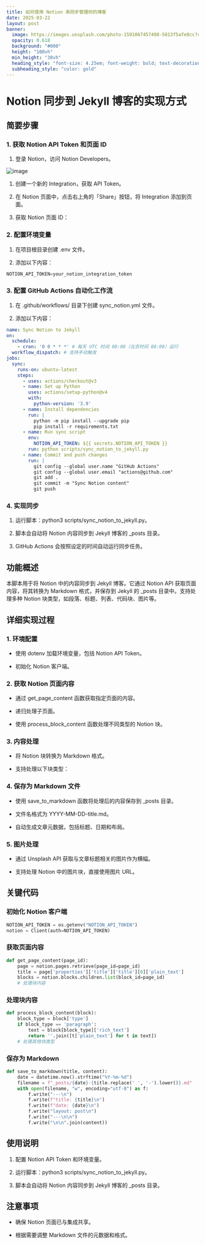 ```yaml
---
title: 如何使用 Notion 来同步管理你的博客
date: 2025-03-22
layout: post
banner:
  image: https://images.unsplash.com/photo-1591067457498-5013f5afe0cc?crop=entropy&cs=tinysrgb&fit=max&fm=jpg&ixid=M3w2OTIwMzJ8MHwxfHJhbmRvbXx8fHx8fHx8fDE3NDI2Mzg3ODd8&ixlib=rb-4.0.3&q=80&w=1080
  opacity: 0.618
  background: "#000"
  height: "100vh"
  min_height: "38vh"
  heading_style: "font-size: 4.25em; font-weight: bold; text-decoration: underline"
  subheading_style: "color: gold"
---
```


# Notion 同步到 Jekyll 博客的实现方式

## 简要步骤

### 1. 获取 Notion API Token 和页面 ID

1. 登录 Notion，访问 Notion Developers。

![image](https://prod-files-secure.s3.us-west-2.amazonaws.com/a7a0cc5a-89b9-4cda-8686-1fba0ca52f40/d19c1afe-dea5-4312-9333-786b0ba83054/image.png?X-Amz-Algorithm=AWS4-HMAC-SHA256&X-Amz-Content-Sha256=UNSIGNED-PAYLOAD&X-Amz-Credential=ASIAZI2LB466XOJB5NZB%2F20250322%2Fus-west-2%2Fs3%2Faws4_request&X-Amz-Date=20250322T101947Z&X-Amz-Expires=3600&X-Amz-Security-Token=IQoJb3JpZ2luX2VjEGEaCXVzLXdlc3QtMiJHMEUCIQDNsz%2FUue1Ra8BtLXjJxzPhTc5eyVSZNa8G74kBpuQeowIgZ8764oiU9CkyLi6Ulg0HjpouF12KDIe6Neat8FgJ0N4qiAQIuv%2F%2F%2F%2F%2F%2F%2F%2F%2F%2FARAAGgw2Mzc0MjMxODM4MDUiDKSilF%2FAe4gfNOFnhCrcA8aQ07aLZXkkrrTVafEk%2FhAUny2X0FNg6WbSvXRNTbHwNHq%2BJXBT%2BJNcKgx255kmEDRFPSPE2Y6vQiAxyk3kfCmOIJn%2BcLmnp6How2yT1uJZmYRySC2OyaoB5Nm3%2FolPA9IN2iFR%2FlJRwiiGoUL1YGRkpV%2BVtIUi%2BCd9GNbTCLio%2FNQW4c8b8aaDWr2aYPr%2Bpdp1qtKgqwZslFZJ0Zkx%2F0kd3vSLVuyTZ6WaMe0jAClg8RUeAIuFhxduCcZbFDwE5upbcAAvIc1w8qEbAL2a3ZXTE2SknXivHvtHKk44bKjgbqyD%2BBEmLBOgjGw1kp%2BsLw2U8h1IKEnTLdoFsJZtRsJtdo%2BJph27TV9miwU7nNzDZ0EPzYB%2F1WMsvTP7YMj3flvPkMldShKW7z6O0k1fjiUqXYyUVWuDo9JHbJ7gV4pc4YEkQvHtm0M%2FID3OR3XiUofQVXGlyG9NhJHCiwygeYa0tiDPoqd1FOjEumTgEOb9U3x4%2F%2FJiatqq8zU%2FRky3o3eYtVR%2F7b9F0nWu1W9TWp0SsyQNf4as0XBoTxC9z1fUa4%2FxwHOXKbIfH2RNHo0GhtxiQZtXx3BXkzo6ZPXSmdfLdLladFUmMuAgbg6Uht%2F556VTWxZMU6PbbiJoMLfr%2Bb4GOqUB9N8b1r%2BFYk%2BzPsVkKDLzfleHsLfvMSXLVEx%2BdewjSvyBRhr3O8puyV%2FbmkCXf8LfPN4SxOv8%2FoqMqMABcLizhWKBai1XQ%2F9fLJ0Xq5l01x%2FTcd7Zll1Gd%2By1i7TvnyBzMBQ5bMUv3blDY7BEBObCa1unIn%2F5r18P08hM1qaLa5x%2FbTSArzneekYQ1dj%2B1UDXYuKm76piMfC6EwpW0pqDAqzfVqix&X-Amz-Signature=2641a5320f5c80ef287bff72177e241550564430735d4534506e1e391a0fbab3&X-Amz-SignedHeaders=host&x-id=GetObject)

1. 创建一个新的 Integration，获取 API Token。

1. 在 Notion 页面中，点击右上角的「Share」按钮，将 Integration 添加到页面。

1. 获取 Notion 页面 ID：


### 2. 配置环境变量

1. 在项目根目录创建 .env 文件。

1. 添加以下内容：

```javascript
NOTION_API_TOKEN=your_notion_integration_token
```

### 3. 配置 GitHub Actions 自动化工作流

1. 在 .github/workflows/ 目录下创建 sync_notion.yml 文件。

1. 添加以下内容：

```yaml
name: Sync Notion to Jekyll
on:
  schedule:
    - cron: '0 0 * * *' # 每天 UTC 时间 00:00（北京时间 08:00）运行
  workflow_dispatch: # 支持手动触发
jobs:
  sync:
    runs-on: ubuntu-latest
    steps:
      - uses: actions/checkout@v3
      - name: Set up Python
        uses: actions/setup-python@v4
        with:
          python-version: '3.9'
      - name: Install dependencies
        run: |
          python -m pip install --upgrade pip
          pip install -r requirements.txt
      - name: Run sync script
        env:
          NOTION_API_TOKEN: ${{ secrets.NOTION_API_TOKEN }}
        run: python scripts/sync_notion_to_jekyll.py
      - name: Commit and push changes
        run: |
          git config --global user.name "GitHub Actions"
          git config --global user.email "actions@github.com"
          git add .
          git commit -m "Sync Notion content"
          git push
```

### 4. 实现同步

1. 运行脚本：python3 scripts/sync_notion_to_jekyll.py。

1. 脚本会自动将 Notion 内容同步到 Jekyll 博客的 _posts 目录。

1. GitHub Actions 会按照设定的时间自动运行同步任务。

## 功能概述

本脚本用于将 Notion 中的内容同步到 Jekyll 博客。它通过 Notion API 获取页面内容，将其转换为 Markdown 格式，并保存到 Jekyll 的 _posts 目录中。支持处理多种 Notion 块类型，如段落、标题、列表、代码块、图片等。

## 详细实现过程

### 1. 环境配置

- 使用 dotenv 加载环境变量，包括 Notion API Token。

- 初始化 Notion 客户端。

### 2. 获取 Notion 页面内容

- 通过 get_page_content 函数获取指定页面的内容。

- 递归处理子页面。

- 使用 process_block_content 函数处理不同类型的 Notion 块。

### 3. 内容处理

- 将 Notion 块转换为 Markdown 格式。

- 支持处理以下块类型：


### 4. 保存为 Markdown 文件

- 使用 save_to_markdown 函数将处理后的内容保存到 _posts 目录。

- 文件名格式为 YYYY-MM-DD-title.md。

- 自动生成文章元数据，包括标题、日期和布局。

### 5. 图片处理

- 通过 Unsplash API 获取与文章标题相关的图片作为横幅。

- 支持处理 Notion 中的图片块，直接使用图片 URL。

## 关键代码

### 初始化 Notion 客户端

```python
NOTION_API_TOKEN = os.getenv("NOTION_API_TOKEN")
notion = Client(auth=NOTION_API_TOKEN)
```

### 获取页面内容

```python
def get_page_content(page_id):
    page = notion.pages.retrieve(page_id=page_id)
    title = page['properties']['title']['title'][0]['plain_text']
    blocks = notion.blocks.children.list(block_id=page_id)
    # 处理块内容
```

### 处理块内容

```python
def process_block_content(block):
    block_type = block['type']
    if block_type == 'paragraph':
        text = block[block_type]['rich_text']
        return ''.join([t['plain_text'] for t in text])
    # 处理其他块类型
```

### 保存为 Markdown

```python
def save_to_markdown(title, content):
    date = datetime.now().strftime("%Y-%m-%d")
    filename = f"_posts/{date}-{title.replace(' ', '-').lower()}.md"
    with open(filename, "w", encoding="utf-8") as f:
        f.write("---\n")
        f.write(f"title: {title}\n")
        f.write(f"date: {date}\n")
        f.write("layout: post\n")
        f.write("---\n\n")
        f.write("\n\n".join(content))
```

## 使用说明

1. 配置 Notion API Token 和环境变量。

1. 运行脚本：python3 scripts/sync_notion_to_jekyll.py。

1. 脚本会自动将 Notion 内容同步到 Jekyll 博客的 _posts 目录。

## 注意事项

- 确保 Notion 页面已与集成共享。

- 根据需要调整 Markdown 文件的元数据和格式。